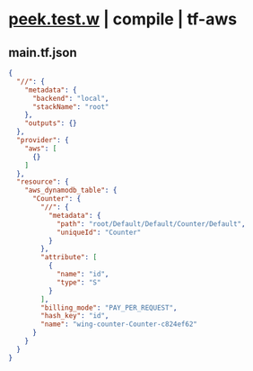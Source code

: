 # [peek.test.w](../../../../../../tests/sdk_tests/counter/peek.test.w) | compile | tf-aws

## main.tf.json
```json
{
  "//": {
    "metadata": {
      "backend": "local",
      "stackName": "root"
    },
    "outputs": {}
  },
  "provider": {
    "aws": [
      {}
    ]
  },
  "resource": {
    "aws_dynamodb_table": {
      "Counter": {
        "//": {
          "metadata": {
            "path": "root/Default/Default/Counter/Default",
            "uniqueId": "Counter"
          }
        },
        "attribute": [
          {
            "name": "id",
            "type": "S"
          }
        ],
        "billing_mode": "PAY_PER_REQUEST",
        "hash_key": "id",
        "name": "wing-counter-Counter-c824ef62"
      }
    }
  }
}
```


